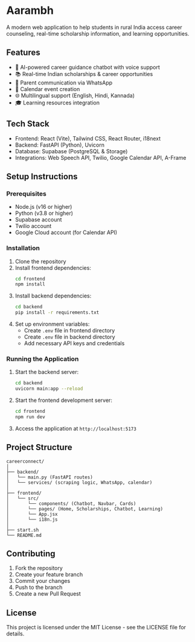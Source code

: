 # Aarambh

A modern web application to help students in rural India access career counseling, real-time scholarship information, and learning opportunities.

## Features

- 🤖 AI-powered career guidance chatbot with voice support
- 📚 Real-time Indian scholarships & career opportunities
- 📱 Parent communication via WhatsApp
- 📅 Calendar event creation
- 🌐 Multilingual support (English, Hindi, Kannada)
- 🎓 Learning resources integration

## Tech Stack

- Frontend: React (Vite), Tailwind CSS, React Router, i18next
- Backend: FastAPI (Python), Uvicorn
- Database: Supabase (PostgreSQL & Storage)
- Integrations: Web Speech API, Twilio, Google Calendar API, A-Frame

## Setup Instructions

### Prerequisites

- Node.js (v16 or higher)
- Python (v3.8 or higher)
- Supabase account
- Twilio account
- Google Cloud account (for Calendar API)

### Installation

1. Clone the repository
2. Install frontend dependencies:
   ```bash
   cd frontend
   npm install
   ```
3. Install backend dependencies:
   ```bash
   cd backend
   pip install -r requirements.txt
   ```
4. Set up environment variables:
   - Create `.env` file in frontend directory
   - Create `.env` file in backend directory
   - Add necessary API keys and credentials

### Running the Application

1. Start the backend server:
   ```bash
   cd backend
   uvicorn main:app --reload
   ```

2. Start the frontend development server:
   ```bash
   cd frontend
   npm run dev
   ```

3. Access the application at `http://localhost:5173`

## Project Structure

```
careerconnect/
│
├── backend/
│   └── main.py (FastAPI routes)
│   └── services/ (scraping logic, WhatsApp, calendar)
│
├── frontend/
│   └── src/
│       └── components/ (Chatbot, Navbar, Cards)
│       └── pages/ (Home, Scholarships, Chatbot, Learning)
│       └── App.jsx
│       └── i18n.js
│
├── start.sh
└── README.md
```

## Contributing

1. Fork the repository
2. Create your feature branch
3. Commit your changes
4. Push to the branch
5. Create a new Pull Request

## License

This project is licensed under the MIT License - see the LICENSE file for details. 
